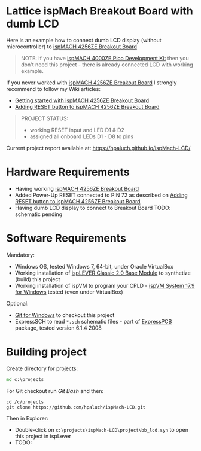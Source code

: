 # Lattice ispMach Breakout Board with dumb LCD

Here is an example how to connect dumb LCD display (without microcontroller)
to [ispMACH 4256ZE Breakout Board][]

> NOTE: If you have [ispMACH 4000ZE Pico Development Kit][] then you don't need this
> project - there is already connected LCD with working example.

If you never worked with [ispMACH 4256ZE Breakout Board][] I strongly
recommend to follow my Wiki articles:

* [Getting started with ispMACH 4256ZE Breakout Board][] 
* [Adding RESET button to ispMACH 4256ZE Breakout Board][]

> PROJECT STATUS:
>
> * working RESET input and LED D1 & D2
> * assigned all onboard LEDs D1 - D8 to pins

Current project report available at: https://hpaluch.github.io/ispMach-LCD/

# Hardware Requirements

* Having working [ispMACH 4256ZE Breakout Board]
* Added Power-Up RESET connected to PIN 72
  as described on [Adding RESET button to ispMACH 4256ZE Breakout Board][] 
* Having dumb LCD display to connect to Breakout Board 
  TODO: schematic pending 

# Software Requirements

Mandatory:
* Windows OS, tested Windows 7, 64-bit, under Oracle VirtualBox
* Working installation of [ispLEVER Classic 2.0 Base Module] to
  synthetize (build) this project
* Working installation of ispVM to program your
  CPLD - [ispVM System 17.9 for Windows][] tested (even under VirtualBox)
 

Optional:
* [Git for Windows] to checkout this project 
* ExpressSCH to read `*.sch` schematic files - part
  of [ExpressPCB][] package, tested version 6.1.4 2008 

# Building project

Create directory for projects:

```cmd
md c:\projects
```

For Git checkout run _Git Bash_ and then:
```shell
cd /c/projects
git clone https://github.com/hpaluch/ispMach-LCD.git
```

Then in Explorer:
* Double-click on `c:\projects\ispMach-LCD\project\bb_lcd.syn` to open
  this project in ispLever
* TODO:  



[ispMACH 4256ZE Breakout Board]: http://www.latticesemi.com/Products/DevelopmentBoardsAndKits/ispMACH4256ZEBreakoutBoard.aspx
   "ispMACH 4256ZE Breakout Board"

[ispMACH 4000ZE Pico Development Kit]: http://www.latticesemi.com/en/Products/DevelopmentBoardsAndKits/ispMACH4000ZEPicoDevelopmentKit.aspx
   "ispMACH 4000ZE Pico Development Kit"

[Getting started with ispMACH 4256ZE Breakout Board]: https://github.com/hpaluch/hpaluch.github.io/wiki/Getting-started-with-ispMACH-4256ZE-Breakout-Board
   "Getting started with ispMACH 4256ZE Breakout Board" 
   
[Adding RESET button to ispMACH 4256ZE Breakout Board]: https://github.com/hpaluch/hpaluch.github.io/wiki/Adding-RESET-button-to-ispMACH-4256ZE-Breakout-Board
   "Adding RESET button to ispMACH 4256ZE Breakout Board"

[ispVM System 17.9 for Windows]: http://www.latticesemi.com/view_document?document_id=8129
   "ispVM System 17.9 for Windows"
   
[ispLEVER Classic 2.0 Base Module]: http://www.latticesemi.com/view_document?document_id=51098   
   "ispLEVER Classic 2.0 Base Module"
   
[ExpressPCB]: https://www.expresspcb.com/expresspcb/
   "ExpressPCB"
   
[Git for Windows]: https://git-scm.com/download/win
   "Git for Windows"      
